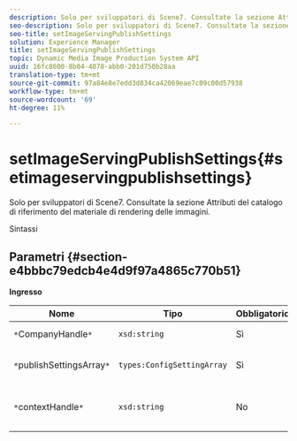 ```yaml
---
description: Solo per sviluppatori di Scene7. Consultate la sezione Attributi del catalogo di riferimento del materiale di rendering delle immagini.
seo-description: Solo per sviluppatori di Scene7. Consultate la sezione Attributi del catalogo di riferimento del materiale di rendering delle immagini.
seo-title: setImageServingPublishSettings
solution: Experience Manager
title: setImageServingPublishSettings
topic: Dynamic Media Image Production System API
uuid: 16fc8600-8b04-4078-abb0-201d750b28aa
translation-type: tm+mt
source-git-commit: 97a84e8e7edd3d834ca42069eae7c09c00d57938
workflow-type: tm+mt
source-wordcount: '69'
ht-degree: 11%

---
```



# setImageServingPublishSettings{#setimageservingpublishsettings}

Solo per sviluppatori di Scene7. Consultate la sezione Attributi del catalogo di riferimento del materiale di rendering delle immagini.

Sintassi

## Parametri {#section-e4bbbc79edcb4e4d9f97a4865c770b51}

**Ingresso**

| Nome | Tipo | Obbligatorio | Descrizione |
|---|---|---|---|
| `*`CompanyHandle`*` | `xsd:string` | Sì | Maniglia aziendale. |
| `*`publishSettingsArray`*` | `types:ConfigSettingArray` | Sì | Solo per sviluppatori di Scene7. |
| `*`contextHandle`*` | `xsd:string` | No | Consente di passare al contesto di pubblicazione. |

